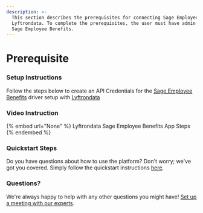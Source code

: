 ```yaml
---
description: >-
  This section describes the prerequisites for connecting Sage Employee Benefits to
  Lyftrondata. To complete the prerequisites, the user must have admin access to
  Sage Employee Benefits.
---
```


# Prerequisite

<mark style="color:blue;"></mark>

### Setup Instructions

Follow the steps below to create an API Credentials for the [Sage Employee Benefits](None) driver setup with [Lyftrondata](https://www.lyftrondata.com)

### Video Instruction

{% embed url="None" %}
Lyftrondata Sage Employee Benefits App Steps
{% endembed %}

### Quickstart Steps

Do you have questions about how to use the platform? Don't worry; we've got you covered. Simply follow the quickstart instructions [here](README.md).

### Questions? <a href="#questions" id="questions"></a>

We're always happy to help with any other questions you might have! [Set up a meeting with our experts](https://www.lyftrondata.com/book-a-meeting/).

